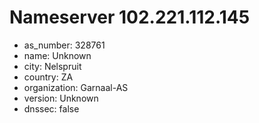 # Nameserver 102.221.112.145

* as_number: 328761
* name: Unknown
* city: Nelspruit
* country: ZA
* organization: Garnaal-AS
* version: Unknown
* dnssec: false
